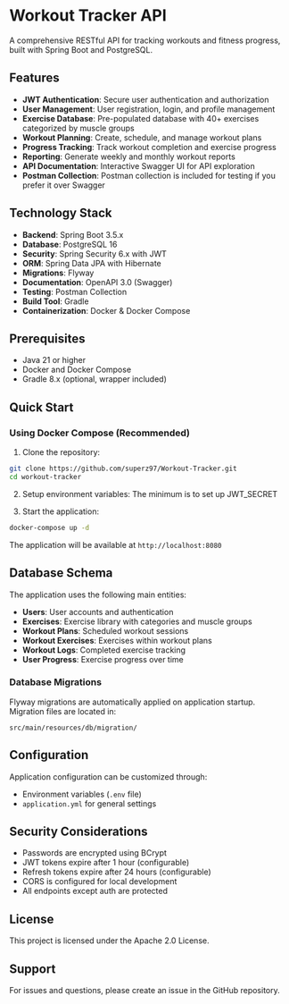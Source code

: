 # Workout Tracker API

A comprehensive RESTful API for tracking workouts and fitness progress, built with Spring Boot and PostgreSQL.

## Features

- **JWT Authentication**: Secure user authentication and authorization
- **User Management**: User registration, login, and profile management
- **Exercise Database**: Pre-populated database with 40+ exercises categorized by muscle groups
- **Workout Planning**: Create, schedule, and manage workout plans
- **Progress Tracking**: Track workout completion and exercise progress
- **Reporting**: Generate weekly and monthly workout reports
- **API Documentation**: Interactive Swagger UI for API exploration
- **Postman Collection**: Postman collection is included for testing if you prefer it over Swagger

## Technology Stack

- **Backend**: Spring Boot 3.5.x
- **Database**: PostgreSQL 16
- **Security**: Spring Security 6.x with JWT
- **ORM**: Spring Data JPA with Hibernate
- **Migrations**: Flyway
- **Documentation**: OpenAPI 3.0 (Swagger)
- **Testing**: Postman Collection
- **Build Tool**: Gradle
- **Containerization**: Docker & Docker Compose

## Prerequisites

- Java 21 or higher
- Docker and Docker Compose
- Gradle 8.x (optional, wrapper included)

## Quick Start

### Using Docker Compose (Recommended)

1. Clone the repository:
```bash
git clone https://github.com/superz97/Workout-Tracker.git
cd workout-tracker
```

2. Setup environment variables:
The minimum is to set up JWT_SECRET

3. Start the application:
```bash
docker-compose up -d
```

The application will be available at `http://localhost:8080`

## Database Schema

The application uses the following main entities:
- **Users**: User accounts and authentication
- **Exercises**: Exercise library with categories and muscle groups
- **Workout Plans**: Scheduled workout sessions
- **Workout Exercises**: Exercises within workout plans
- **Workout Logs**: Completed exercise tracking
- **User Progress**: Exercise progress over time

### Database Migrations

Flyway migrations are automatically applied on application startup. Migration files are located in:
```
src/main/resources/db/migration/
```

## Configuration

Application configuration can be customized through:
- Environment variables (`.env` file)
- `application.yml` for general settings

## Security Considerations

- Passwords are encrypted using BCrypt
- JWT tokens expire after 1 hour (configurable)
- Refresh tokens expire after 24 hours (configurable)
- CORS is configured for local development
- All endpoints except auth are protected

## License

This project is licensed under the Apache 2.0 License.

## Support

For issues and questions, please create an issue in the GitHub repository.